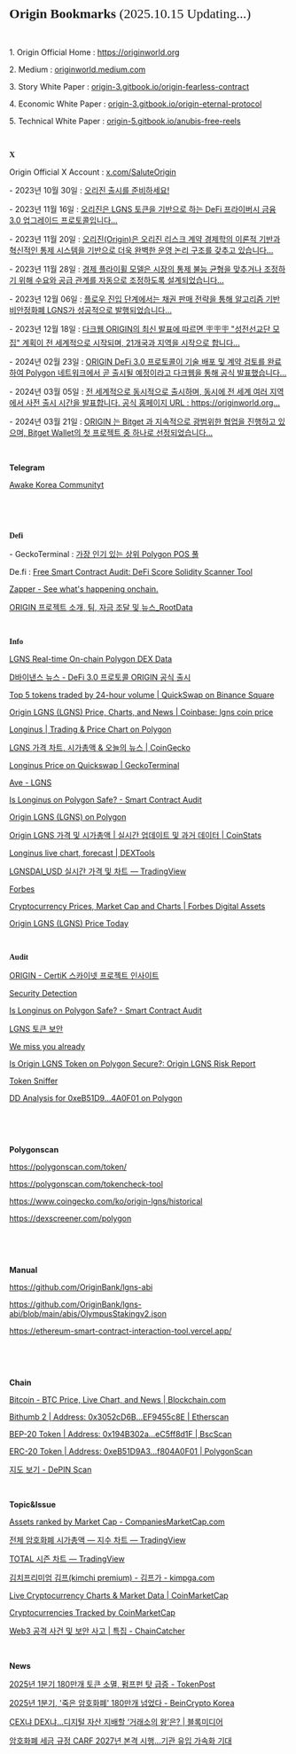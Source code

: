 </head>
<h1 style="margin: 0.0px 0.0px 16.1px 0.0px; font: 24.0px Times; -webkit-text-stroke: #000000"><span class="s1"><strong>Origin Bookmarks </strong>(2025.10.15 Updating...)<strong></strong></span></h1>
<p class="p2">&nbsp;</p>
<p class="p2"><span class="s2">1. Origin Official Home : <a href="https://originworld.org/"><span class="s3">https://originworld.org</span></a></span></p>
<p class="p2"><span class="s2">2. Medium : <a href="https://originworld.medium.com/"><span class="s3">originworld.medium.com</span></a></span></p>
<p class="p3"><span class="s2">3. Story White Paper : <a href="https://origin-3.gitbook.io/origin-fearless-contract"><span class="s5">origin-3.gitbook.io/origin-fearless-contract</span></a></span></p>
<p class="p3"><span class="s2">4. Economic White Paper : <a href="https://origin-3.gitbook.io/origin-eternal-protocol"><span class="s5">origin-3.gitbook.io/origin-eternal-protocol</span></a></span></p>
<p class="p3"><span class="s2">5. Technical White Paper : <a href="https://origin-5.gitbook.io/anubis-free-reels"><span class="s5">origin-5.gitbook.io/anubis-free-reels</span></a></span></p>
<p class="p4"><span class="s1"></span><br></p>
<h3 style="margin: 0.0px 0.0px 14.0px 0.0px; font: 14.0px Times; -webkit-text-stroke: #000000"><span class="s1"><b>X</b><b></b></span></h3>
<p class="p2"><span class="s6">Origin Official X Account : <a href="https://x.com/SaluteOrigin"><span class="s7">x.com/SaluteOrigin</span></a></span></p>
<p class="p2"><span class="s8">- 2023년 10월 30일 : <a href="https://x.com/SaluteOrigin/status/1718888173244453181"><span class="s3">오리진 출시를 준비하세요!</span></a></span></p>
<p class="p2"><span class="s8">- 2023년 11월 16일 : <a href="https://x.com/SaluteOrigin/status/1724922219682242967"><span class="s3">오리진은 LGNS 토큰을 기반으로 하는 DeFi 프라이버시 금융 3.0 업그레이드 프로토콜입니다…</span></a></span></p>
<p class="p2"><span class="s8">- 2023년 11월 20일 : <a href="https://x.com/SaluteOrigin/status/1726316443355304088"><span class="s3">오리진(Origin)은 오리진 리스크 계약 경제학의 이론적 기반과 혁신적인 통제 시스템을 기반으로 더욱 완벽한 운영 논리 구조를 갖추고 있습니다…</span></a></span></p>
<p class="p2"><span class="s8">- 2023년 11월 28일 : <a href="https://x.com/SaluteOrigin/status/1729505194268872716"><span class="s3">경제 플라이휠 모델은 시장의 통제 불능 균형을 맞추거나 조정하기 위해 수요와 공급 관계를 자동으로 조정하도록 설계되었습니다…</span></a></span></p>
<p class="p2"><span class="s8">- 2023년 12월 06일 : <a href="https://x.com/SaluteOrigin/status/1732117082962264266"><span class="s3">플로우 진입 단계에서는 채권 판매 전략을 통해 알고리즘 기반 비안정화폐 LGNS가 성공적으로 발행되었습니다…</span></a></span></p>
<p class="p2"><span class="s8">- 2023년 12월 18일 : <a href="https://x.com/SaluteOrigin/status/1736676123986301263"><span class="s3">다크웹 ORIGIN의 최신 발표에 따르면  🪧🪧🪧 "성전선교단 모집" 계획이 전 세계적으로 시작되며, 21개국과 지역을 시작으로 합니다…</span></a></span></p>
<p class="p2"><span class="s8">- 2024년 02월 23일 : <a href="https://x.com/SaluteOrigin/status/1760955559581474907"><span class="s3">ORIGIN DeFi 3.0 프로토콜이 기술 배포 및 계약 검토를 완료하여 Polygon 네트워크에서 곧 출시될 예정이라고 다크웹을 통해 공식 발표했습니다…</span></a></span></p>
<p class="p2"><span class="s8">- 2024년 03월 05일 : <a href="https://x.com/SaluteOrigin/status/1764958425757458591"><span class="s3">전 세계적으로 동시적으로 출시하며, 동시에 전 세계 여러 지역에서 사전 출시 시간을 발표합니다.
공식 홈페이지 URL : https://originworld.org…</span></a></span></p>
<p class="p2"><span class="s8">- 2024년 03월 21일 : <a href="https://x.com/SaluteOrigin/status/1770771929172935011"><span class="s3">ORIGIN 는 Bitget 과 지속적으로 광범위한 협업을 진행하고 있으며, Bitget Wallet의 첫 프로젝트 중 하나로 선정되었습니다…</span></a></span></p>
<p class="p4"><span class="s1"></span><br></p>
<p class="p5"><span class="s1"><b>Telegram</b><b></b></span></p>
<p class="p2"><span class="s9"><a href="https://t.me/+i7ysEedPAuVmZjJl">Awake Korea Communityt</a></span></p>
<p class="p6"><span class="s9"></span><br></p>
<p class="p7"><span class="s1"></span><br></p>
<h3 style="margin: 0.0px 0.0px 14.0px 0.0px; font: 14.0px Times; -webkit-text-stroke: #000000"><span class="s1"><b>Defi</b><b></b></span></h3>
<p class="p2"><span class="s9">- GeckoTerminal : <a href="https://www.geckoterminal.com/ko/polygon_pos/pools">가장 인기 있는 상위 Polygon POS 풀</span></a></span></p>
<p class="p2"><span class="s9">De.fi : <a href="https://de.fi/scanner">Free Smart Contract Audit: DeFi Score Solidity Scanner Tool</a></span></p>
<p class="p2"><span class="s9"><a href="https://zapper.xyz/?trendingType=trending">Zapper - See what's happening onchain.</a></span></p>
<p class="p2"><span class="s9"><a href="https://ko.rootdata.com/Projects/detail/ORIGIN?k=MTU5NTY%3D">ORIGIN <span class="s10">프로젝트</span> <span class="s10">소개</span>, <span class="s10">팀</span>, <span class="s10">자금</span> <span class="s10">조달</span> <span class="s10">및</span> <span class="s10">뉴스</span>_RootData</a></span></p>
<p class="p4"><span class="s1"></span><br></p>
<h3 style="margin: 0.0px 0.0px 14.0px 0.0px; font: 14.0px Times; -webkit-text-stroke: #000000"><span class="s1"><b>Info</b><b></b></span></h3>
<p class="p2"><span class="s9"><a href="https://dex.coinmarketcap.com/token/polygon/0xeb51d9a39ad5eef215dc0bf39a8821ff804a0f01/">LGNS Real-time On-chain Polygon DEX Data</a></span></p>
<p class="p2"><span class="s9"><a href="https://www.binance.com/en/square/post/03-16-2024-defi-3-0-origin-5466478430618?ref=527648310&amp;utm_campaign=app_share_link&amp;utm_source=telegram">D바이낸스 뉴스 - DeFi 3.0 <span class="s10">프로토콜</span> ORIGIN <span class="s10">공식</span> <span class="s10">출시</span></a></span></p>
<p class="p2"><span class="s9"><a href="https://www.binance.com/en/square/post/10617615368202">Top 5 tokens traded by 24-hour volume | QuickSwap on Binance Square</a></span></p>
<p class="p2"><span class="s9"><a href="https://www.coinbase.com/price/origin-lgns">Origin LGNS (LGNS) Price, Charts, and News | Coinbase: lgns coin price</a></span></p>
<p class="p2"><span class="s9"><a href="https://web3.okx.com/token/polygon/0xeb51d9a39ad5eef215dc0bf39a8821ff804a0f01">Longinus | Trading &amp; Price Chart on Polygon</a></span></p>
<p class="p2"><span class="s9"><a href="https://www.coingecko.com/ko/%EC%BD%94%EC%9D%B8/origin-lgns">LGNS <span class="s10">가격</span> <span class="s10">차트</span>, <span class="s10">시가총액</span> &amp; <span class="s10">오늘의</span> <span class="s10">뉴스</span> | CoinGecko</a></span></p>
<p class="p2"><span class="s9"><a href="https://www.geckoterminal.com/polygon_pos/pools/0x882df4b0fb50a229c3b4124eb18c759911485bfb">Longinus Price on Quickswap | GeckoTerminal</a></span></p>
<p class="p2"><span class="s9"><a href="https://ave.ai/token/0xeb51d9a39ad5eef215dc0bf39a8821ff804a0f01-polygon?from=Home">Ave - LGNS</a></span></p>
<p class="p2"><span class="s9"><a href="https://de.fi/scanner/contract/0xeb51d9a39ad5eef215dc0bf39a8821ff804a0f01?chainId=plg">Is Longinus on Polygon Safe? - Smart Contract Audit</a></span></p>
<p class="p2"><span class="s9"><a href="https://zapper.xyz/token/polygon/0xeb51d9a39ad5eef215dc0bf39a8821ff804a0f01/LGNS/details?tab=overview">Origin LGNS (LGNS) on Polygon</a></span></p>
<p class="p2"><span class="s9"><a href="https://coinstats.app/ko/coins/origin-lgns/">Origin LGNS <span class="s10">가격</span> <span class="s10">및</span> <span class="s10">시가총액</span> | <span class="s10">실시간</span> <span class="s10">업데이트</span> <span class="s10">및</span> <span class="s10">과거</span> <span class="s10">데이터</span> | CoinStats</a></span></p>
<p class="p2"><span class="s9"><a href="https://www.dextools.io/app/en/polygon/pair-explorer/0x882df4b0fb50a229c3b4124eb18c759911485bfb?t=1754966005100">Longinus live chart, forecast | DEXTools</a></span></p>
<p class="p2"><span class="s9"><a href="https://kr.tradingview.com/symbols/LGNSDAI_882DF4.USD/?asset=base&amp;exchange=QUICKSWAP&amp;timeframe=ALL">LGNSDAI_USD <span class="s10">실시간</span> <span class="s10">가격</span> <span class="s10">및</span> <span class="s10">차트</span> — TradingView</a></span></p>
<p class="p2"><span class="s9"><a href="https://www.forbes.com/">Forbes</a></span></p>
<p class="p2"><span class="s9"><a href="https://www.forbes.com/digital-assets/crypto-prices/?page=142&amp;sh=553595112478">Cryptocurrency Prices, Market Cap and Charts | Forbes Digital Assets</a></span></p>
<p class="p2"><span class="s9"><a href="https://www.forbes.com/digital-assets/assets/origin-lgns-lgns/">Origin LGNS (LGNS) Price Today</a></span></p>
<p class="p4"><span class="s1"></span><br></p>
<h3 style="margin: 0.0px 0.0px 14.0px 0.0px; font: 14.0px Times; -webkit-text-stroke: #000000"><span class="s1"><b>Audit</b><b></b></span></h3>
<p class="p2"><span class="s9"><a href="https://skynet.certik.com/ko/projects/origin#code-security">ORIGIN - CertiK <span class="s10">스카이넷</span> <span class="s10">프로젝트</span> <span class="s10">인사이트</span></a></span></p>
<p class="p2"><span class="s9"><a href="https://tokensecurity.tptool.pro/?locale=en&amp;utm_source=tokenpocket#/?address=0xeb51d9a39ad5eef215dc0bf39a8821ff804a0f01&amp;ns=ethereum&amp;chain_id=137&amp;blockchain_id=18">Security Detection</a></span></p>
<p class="p2"><span class="s9"><a href="https://de.fi/scanner/contract/0xeb51d9a39ad5eef215dc0bf39a8821ff804a0f01?chainId=plg">Is Longinus on Polygon Safe? - Smart Contract Audit</a></span></p>
<p class="p2"><span class="s9"><a href="https://gopluslabs.io/token-security/137/0xeb51d9a39ad5eef215dc0bf39a8821ff804a0f01">LGNS <span class="s10">토큰</span> <span class="s10">보안</span></a></span></p>
<p class="p2"><span class="s9"><a href="https://www.cyberscope.io/cyberscan?chainId=137&amp;address=0xeb51d9a39ad5eef215dc0bf39a8821ff804a0f01#security">We miss you already</a></span></p>
<p class="p2"><span class="s9"><a href="https://check.quillai.network/polygon/0xeb51d9a39ad5eef215dc0bf39a8821ff804a0f01">Is Origin LGNS Token on Polygon Secure?: Origin LGNS Risk Report</a></span></p>
<p class="p2"><span class="s9"><a href="https://tokensniffer.com/token/poly/0xeb51d9a39ad5eef215dc0bf39a8821ff804a0f01">Token Sniffer</a></span></p>
<p class="p2"><span class="s9"><a href="https://dapp.webacy.com/dyor/address/0xeB51D9A39AD5EEF215dC0Bf39a8821ff804A0F01?chain=pol">DD Analysis for 0xeB51D9...4A0F01 on Polygon</a></span></p>
<p class="p6"><span class="s9"></span><br></p>
<p class="p6"><span class="s9"></span><br></p>
<p class="p8"><span class="s1"><b>Polygonscan</b><b></b></span></p>
<p class="p9"><span class="s9"><a href="https://polygonscan.com/token/0xeB51D9A39AD5EEF215dC0Bf39a8821ff804A0F01#balances">https://polygonscan.com/token/<span class="s11"></span></a></span></p>
<p class="p9"><span class="s9"><a href="https://polygonscan.com/tokencheck-tool">https://polygonscan.com/tokencheck-tool<span class="s11"></span></a></span></p>
<p class="p9"><span class="s9"><a href="https://www.coingecko.com/ko/%EC%BD%94%EC%9D%B8/origin-lgns/historical_data?start=2025-07-13&amp;end=2025-08-12">https://www.coingecko.com/ko/origin-lgns/historical<span class="s11"></span></a></span></p>
<p class="p9"><span class="s9"><a href="https://dexscreener.com/polygon/0x882df4b0fb50a229c3b4124eb18c759911485bfb">https://dexscreener.com/polygon<span class="s11"></span></a></span></p>
<p class="p6"><span class="s9"></span><br></p>
<p class="p6"><span class="s9"></span><br></p>
<p class="p8"><span class="s1"><b>Manual</b><b></b></span></p>
<p class="p9"><span class="s9"><a href="https://github.com/OriginBank/lgns-abi">https://github.com/OriginBank/lgns-abi<span class="s11"></span></a></span></p>
<p class="p10"><span class="s1"><a href="https://github.com/OriginBank/lgns-abi/blob/main/abis/OlympusStakingv2.json">https://github.com/OriginBank/lgns-abi/blob/main/abis/OlympusStakingv2.json<span class="s12"></span></a></span></p>
<p class="p10"><span class="s1"><a href="https://ethereum-smart-contract-interaction-tool.vercel.app/">https://ethereum-smart-contract-interaction-tool.vercel.app/<span class="s12"></span></a></span></p>
<p class="p6"><span class="s9"></span><br></p>
<p class="p6"><span class="s9"></span><br></p>
<p class="p8"><span class="s1"><b>Chain</b><b></b></span></p>
<p class="p9"><span class="s9"><a href="https://www.blockchain.com/explorer/assets/btc">Bitcoin - BTC Price, Live Chart, and News | Blockchain.com<span class="s11"></span></a></span></p>
<p class="p9"><span class="s9"><a href="https://etherscan.io/address/0x3052cD6BF951449A984fe4B5a38B46AEF9455c8E#tokentxns">Bithumb 2 | Address: 0x3052cD6B...EF9455c8E | Etherscan<span class="s11"></span></a></span></p>
<p class="p9"><span class="s9"><a href="https://bscscan.com/token/0x194B302a4b0a79795Fb68E2ADf1B8c9eC5ff8d1F#balances">BEP-20 Token | Address: 0x194B302a...eC5ff8d1F | BscScan<span class="s11"></span></a></span></p>
<p class="p9"><span class="s9"><a href="https://polygonscan.com/token/0xeB51D9A39AD5EEF215dC0Bf39a8821ff804A0F01#balances">ERC-20 Token | Address: 0xeB51D9A3...f804A0F01 | PolygonScan<span class="s11"></span></a></span></p>
<p class="p9"><span class="s10"><a href="https://depinscan.io/ko/map-view">지도<span class="s13"> </span><span class="s11">보기</span><span class="s13"> - DePIN Scan</span></a></span></p>
<p class="p11"><span class="s1"><b></b></span><br></p>
<p class="p5"><span class="s1"><b>Topic&amp;Issue</b><b></b></span></p>
<p class="p2"><span class="s9"><a href="https://companiesmarketcap.com/assets-by-market-cap/#google_vignette">Assets ranked by Market Cap - CompaniesMarketCap.com</a></span></p>
<p class="p2"><span class="s10"><a href="https://kr.tradingview.com/symbols/TOTAL/?timeframe=60M">전체<span class="s14"> </span><span class="s9">암호화폐</span><span class="s14"> </span><span class="s9">시가총액</span><span class="s14"> — </span><span class="s9">지수</span><span class="s14"> </span><span class="s9">차트</span><span class="s14"> — TradingView</span></a></span></p>
<p class="p2"><span class="s9"><a href="https://kr.tradingview.com/symbols/TOTAL/seasonals/">TOTAL <span class="s10">시즌</span> <span class="s10">차트</span> — TradingView</a></span></p>
<p class="p2"><span class="s10"><a href="https://kimpga.com/">김치프리미엄<span class="s14"> </span><span class="s9">김프</span><span class="s14">(kimchi premium) - </span><span class="s9">김프가</span><span class="s14"> - kimpga.com</span></a></span></p>
<p class="p2"><span class="s9"><a href="https://coinmarketcap.com/charts/">Live Cryptocurrency Charts &amp; Market Data | CoinMarketCap</a></span></p>
<p class="p2"><span class="s9"><a href="https://coinmarketcap.com/charts/number-of-cryptocurrencies-tracked/">Cryptocurrencies Tracked by CoinMarketCap</a></span></p>
<p class="p9"><span class="s9"><a href="https://www.chaincatcher.com/ko/special/152">Web3 <span class="s15">공격</span><span class="s11"> </span><span class="s15">사건</span><span class="s11"> </span><span class="s15">및</span><span class="s11"> </span><span class="s15">보안</span><span class="s11"> </span><span class="s15">사고</span><span class="s11"> | </span><span class="s15">특집</span><span class="s11"> - ChainCatcher</span></a></span></p>
<p class="p4"><span class="s1"></span><br></p>
<p class="p5"><span class="s1"><b>News</b><b></b></span></p>
<p class="p2"><span class="s9"><a href="https://www.tokenpost.kr/news/cryptocurrency/244186">2025<span class="s10">년</span> 1<span class="s10">분기</span> 180<span class="s10">만개</span> <span class="s10">토큰</span> <span class="s10">소멸</span>, <span class="s10">펌프펀</span> <span class="s10">탓</span> <span class="s10">급증</span> - TokenPost</a></span></p>
<p class="p2"><span class="s9"><a href="https://kr.beincrypto.com/base-news/108942/">2025<span class="s10">년</span> 1<span class="s10">분기</span>, '<span class="s10">죽은</span> <span class="s10">암호화폐</span>' 180<span class="s10">만개</span> <span class="s10">넘었다</span> - BeinCrypto Korea</a></span></p>
<p class="p12"><span class="s14"><a href="https://www.blockmedia.co.kr/archives/921759#google_vignette">CEX<span class="s10">냐</span><span class="s9"> DEX</span><span class="s10">냐</span><span class="s9">…</span><span class="s10">디지털</span><span class="s9"> </span><span class="s10">자산</span><span class="s9"> </span><span class="s10">지배할</span><span class="s9"> ‘</span><span class="s10">거래소의</span><span class="s9"> </span><span class="s10">왕</span><span class="s9">’</span><span class="s10">은</span><span class="s9">? | </span><span class="s10">블록미디어</span></a></span></p>
<p class="p12"><span class="s9"><a href="https://news.zum.com/articles/99398575/%EC%95%94%ED%98%B8%ED%99%94%ED%8F%90-%EC%84%B8%EA%B8%88-%EA%B7%9C%EC%A0%95-carf-2027%EB%85%84-%EB%B3%B8%EA%B2%A9-%EC%8B%9C%ED%96%89-%EA%B8%B0%EA%B4%80-%EC%9C%A0%EC%9E%85-%EA%B0%80%EC%86%8D%ED%99%94-%EA%B8%B0%EB%8C%80">암호화폐 <span class="s10">세금</span> <span class="s10">규정</span> CARF 2027<span class="s10">년</span> <span class="s10">본격</span> <span class="s10">시행</span>…<span class="s10">기관</span> <span class="s10">유입</span> <span class="s10">가속화</span> <span class="s10">기대</span></a></span></p>
<p class="p6"><span class="s9"></span><br></p>
<p class="p6"><span class="s9"></span><br></p>
</body>
</html>
